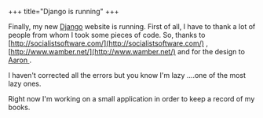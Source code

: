 +++
title="Django is running"
+++
<!-- more -->
Finally, my new [Django](http://www.djangoproject.com) website is running.
First of all, I have to thank a lot of people from whom I took some
pieces of code.
So, thanks to [http://socialistsoftware.com/](http://socialistsoftware.com/) ,[http://www.wamber.net/](http://www.wamber.net/) and
for the design to [ Aaron ](http://aaron.ganschow.us/).

I haven't corrected all the errors but you know I'm lazy ....one of the
most lazy ones.

Right now I'm working on a small application in order to keep a record of my books.
